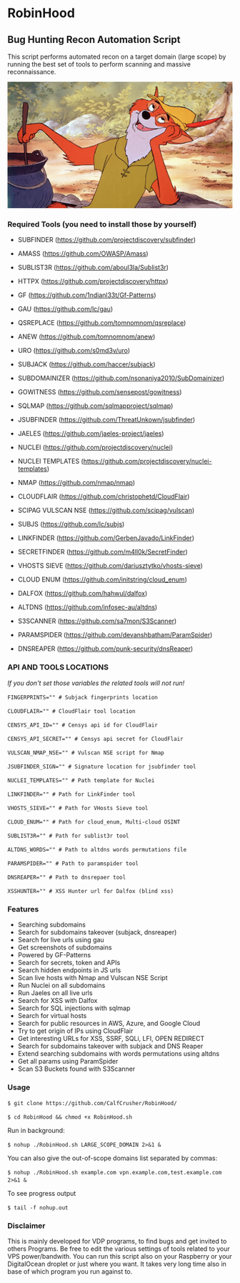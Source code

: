 # RobinHood
## Bug Hunting Recon Automation Script

This script performs automated recon on a target domain (large scope) by running the best set of tools to perform scanning and massive reconnaissance. 

![](https://github.com/CalfCrusher/RobinHood/blob/main/RobinHood.jpg)

### Required Tools (you need to install those by yourself)

- SUBFINDER (https://github.com/projectdiscovery/subfinder)

- AMASS (https://github.com/OWASP/Amass)

- SUBLIST3R (https://github.com/aboul3la/Sublist3r)

- HTTPX (https://github.com/projectdiscovery/httpx)

- GF (https://github.com/1ndianl33t/Gf-Patterns)

- GAU (https://github.com/lc/gau)

- QSREPLACE (https://github.com/tomnomnom/qsreplace)

- ANEW (https://github.com/tomnomnom/anew)

- URO (https://github.com/s0md3v/uro)

- SUBJACK (https://github.com/haccer/subjack)

- SUBDOMAINIZER (https://github.com/nsonaniya2010/SubDomainizer)

- GOWITNESS (https://github.com/sensepost/gowitness)

- SQLMAP (https://github.com/sqlmapproject/sqlmap)

- JSUBFINDER (https://github.com/ThreatUnkown/jsubfinder)

- JAELES (https://github.com/jaeles-project/jaeles)

- NUCLEI (https://github.com/projectdiscovery/nuclei)

- NUCLEI TEMPLATES (https://github.com/projectdiscovery/nuclei-templates)

- NMAP (https://github.com/nmap/nmap)

- CLOUDFLAIR (https://github.com/christophetd/CloudFlair)

- SCIPAG VULSCAN NSE (https://github.com/scipag/vulscan)

- SUBJS (https://github.com/lc/subjs)

- LINKFINDER (https://github.com/GerbenJavado/LinkFinder)

- SECRETFINDER (https://github.com/m4ll0k/SecretFinder)

- VHOSTS SIEVE (https://github.com/dariusztytko/vhosts-sieve)

- CLOUD ENUM (https://github.com/initstring/cloud_enum)

- DALFOX (https://github.com/hahwul/dalfox)

- ALTDNS (https://github.com/infosec-au/altdns)

- S3SCANNER (https://github.com/sa7mon/S3Scanner)

- PARAMSPIDER (https://github.com/devanshbatham/ParamSpider)

- DNSREAPER (https://github.com/punk-security/dnsReaper)

### API AND TOOLS LOCATIONS
*If you don't set those variables the related tools will not run!*

`FINGERPRINTS="" # Subjack fingerprints location`

`CLOUDFLAIR="" # CloudFlair tool location`

`CENSYS_API_ID="" # Censys api id for CloudFlair`

`CENSYS_API_SECRET="" # Censys api secret for CloudFlair`

`VULSCAN_NMAP_NSE="" # Vulscan NSE script for Nmap`

`JSUBFINDER_SIGN="" # Signature location for jsubfinder tool`

`NUCLEI_TEMPLATES="" # Path template for Nuclei`

`LINKFINDER="" # Path for LinkFinder tool`

`VHOSTS_SIEVE="" # Path for VHosts Sieve tool`

`CLOUD_ENUM="" # Path for cloud_enum, Multi-cloud OSINT`

`SUBLIST3R="" # Path for sublist3r tool`

`ALTDNS_WORDS="" # Path to altdns words permutations file`

`PARAMSPIDER="" # Path to paramspider tool`

`DNSREAPER="" # Path to dnsrepaer tool`

`XSSHUNTER="" # XSS Hunter url for Dalfox (blind xss)`

### Features

* Searching subdomains
* Search for subdomains takeover (subjack, dnsreaper)
* Search for live urls using gau
* Get screenshots of subdomains
* Powered by GF-Patterns
* Search for secrets, token and APIs
* Search hidden endpoints in JS urls
* Scan live hosts with Nmap and Vulscan NSE Script
* Run Nuclei on all subdomains
* Run Jaeles on all live urls
* Search for XSS with Dalfox
* Search for SQL injections with sqlmap
* Search for virtual hosts
* Search for public resources in AWS, Azure, and Google Cloud
* Try to get origin of IPs using CloudFlair
* Get interesting URLs for XSS, SSRF, SQLi, LFI, OPEN REDIRECT
* Search for subdomains takeover with subjack and DNS Reaper
* Extend searching subdomains with words permutations using altdns
* Get all params using ParamSpider
* Scan S3 Buckets found with S3Scanner

### Usage

`$ git clone https://github.com/CalfCrusher/RobinHood/`

`$ cd RobinHood && chmod +x RobinHood.sh`

Run in background:

`$ nohup ./RobinHood.sh LARGE_SCOPE_DOMAIN 2>&1 &`

You can also give the out-of-scope domains list separated by commas:

`$ nohup ./RobinHood.sh example.com vpn.example.com,test.example.com 2>&1 &`

To see progress output

`$ tail -f nohup.out`

### Disclaimer

This is mainly developed for VDP programs, to find bugs and get invited to others Programs. Be free to edit the various settings of tools related to your VPS power/bandwith. You can run this script also on your Raspberry or your DigitalOcean droplet or just where you want.
It takes very long time also in base of which program you run against to.
